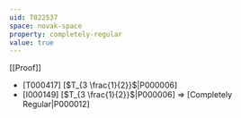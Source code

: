 ```yaml
---
uid: T022537
space: novak-space
property: completely-regular
value: true
---
```

[[Proof]]

* [T000417] [$T_{3 \frac{1}{2}}$|P000006]
* [I000149] [$T_{3 \frac{1}{2}}$|P000006] => [Completely Regular|P000012]

